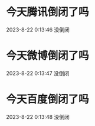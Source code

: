# 今天腾讯倒闭了吗

2023-8-22 0:13:46 没倒闭

# 今天微博倒闭了吗

2023-8-22 0:13:47 没倒闭

# 今天百度倒闭了吗

2023-8-22 0:13:48 没倒闭

